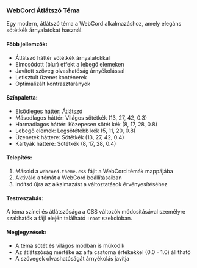 ### WebCord Átlátszó Téma

Egy modern, átlátszó téma a WebCord alkalmazáshoz, amely elegáns sötétkék árnyalatokat használ.

#### Főbb jellemzők:

- Átlátszó háttér sötétkék árnyalatokkal
- Elmosódott (blur) effekt a lebegő elemeken
- Javított szöveg olvashatóság árnyékolással
- Letisztult üzenet konténerek
- Optimalizált kontrasztarányok

#### Színpaletta:

- Elsődleges háttér: Átlátszó
- Másodlagos háttér: Világos sötétkék (13, 27, 42, 0.3)
- Harmadlagos háttér: Közepesen sötét kék (8, 17, 28, 0.8) 
- Lebegő elemek: Legsötétebb kék (5, 11, 20, 0.8)
- Üzenetek háttere: Sötétkék (13, 27, 42, 0.4)
- Kártyák háttere: Sötétkék (8, 17, 28, 0.4)

#### Telepítés:

1. Másold a `webcord.theme.css` fájlt a WebCord témák mappájába
2. Aktiváld a témát a WebCord beállításaiban
3. Indítsd újra az alkalmazást a változtatások érvényesítéséhez

#### Testreszabás:

A téma színei és átlátszósága a CSS változók módosításával személyre szabhatók a fájl elején található `:root` szekcióban.

#### Megjegyzések:

- A téma sötét és világos módban is működik
- Az átlátszóság mértéke az alfa csatorna értékekkel (0.0 - 1.0) állítható
- A szövegek olvashatóságát árnyékolás javítja
